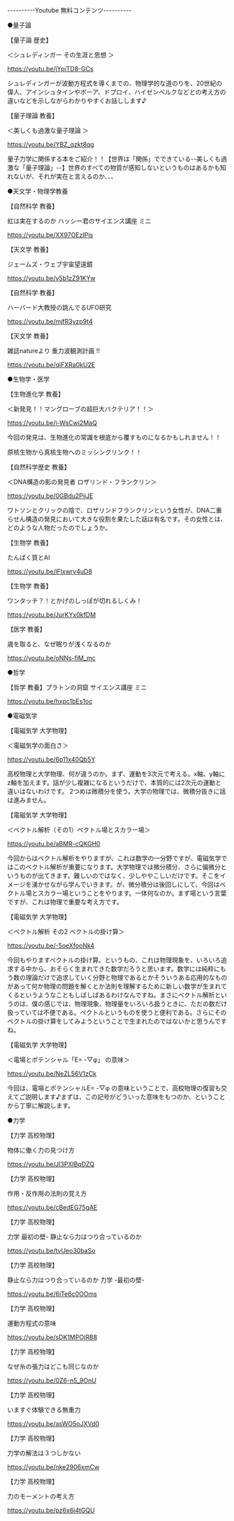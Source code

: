 ----------Youtube 無料コンテンツ----------

●量子論

【量子論 歴史】

＜シュレディンガー その生涯と思想 ＞

https://youtu.be/jYpiTD8-GCs

シュレディンガーが波動方程式を導くまでの、物理学的な道のりを、20世紀の偉人、アインシュタインやボーア、ドプロイ、ハイゼンベルクなどとの考え方の違いなどを示しながらわかりやすくお話しします♪


【量子理論 教養】

＜美しくも過激な量子理論 ＞

https://youtu.be/YBZ_qzkt8qg

量子力学に関係する本をご紹介！！【世界は「関係」でできている--美しくも過激な「量子理論」--】世界のすべての物質が感知しないというものはあるかも知れないが、それが実在と言えるのか、、、



●天文学・物理学教養

【自然科学 教養】

虹は実在するのか ハッシー君のサイエンス講座 ミニ

https://youtu.be/XX97OEzIPjs

【天文学 教養】

ジェームズ・ウェブ宇宙望遠鏡 

https://youtu.be/v5b1zZ91KYw

【自然科学 教養】

ハーバード大教授の跳んでるUFO研究 

https://youtu.be/mjfR3yzp9t4

【天文学 教養】

雑誌natureより 重力波観測計画 !!　

https://youtu.be/qiFXRa0kU2E


●生物学・医学

【生物進化学 教養】

＜新発見！！マングローブの超巨大バクテリア！！＞

https://youtu.be/j-WsCwi2MaQ

今回の発見は、生物進化の常識を根底から覆すものになるかもしれません！！

原核生物から真核生物へのミッシングリンク！！


【自然科学歴史 教養】

＜DNA構造の影の発見者 ロザリンド・フランクリン＞

https://youtu.be/0GBdu2PijJE

ワトソンとクリックの陰で、ロザリンドフランクリンという女性が、DNA二重らせん構造の発見において大きな役割を果たした話は有名です。その女性とは、どのような人物だったのでしょうか。


【生物学 教養】

たんぱく質とAI

https://youtu.be/lFlxwrv4uD8

【生物学 教養】

ワンタッチ？！とかげのしっぽが切れるしくみ！

https://youtu.be/JurKYx0kfDM

【医学 教養】

歳を取ると、なぜ眠りが浅くなるのか

https://youtu.be/oNNs-fiM_mc


●哲学

【哲学 教養】プラトンの洞窟 サイエンス講座 ミニ

https://youtu.be/hxpc1bEs1oc


●電磁気学

【電磁気学 大学物理】

＜電磁気学の面白さ＞

https://youtu.be/6p11x40Qb5Y

高校物理と大学物理、何が違うのか。まず、運動を3次元で考える。x軸、y軸にz軸を加えます。話が少し複雑になるというだけで、本質的には2次元の運動と違いはないわけです。
2つめは微積分を使う。大学の物理では、微積分抜きに話は進みません。


【電磁気学 大学物理】

＜ベクトル解析（その1）ベクトル場とスカラー場＞

https://youtu.be/aBMR-cQKGH0

今回からはベクトル解析をやりますが、これは数学の一分野ですが、電磁気学ではこのベクトル解析が重要になります。大学物理では微分積分、さらに偏微分というものが出てきます。難しいのではなく、少しややこしいだけです。そこをイメージを湧かせながら学んでいきます。が、微分積分は後回しにして、今回はベクトル場とスカラー場ということをやります。一体何なのか。まず場という言葉ですが、これは物理で重要な考え方です。


【電磁気学 大学物理】

＜ベクトル解析 その2 ベクトルの掛け算＞

https://youtu.be/-5oeXfooNk4

今回もやりますベクトルの掛け算。というもの、これは物理現象を、いろいろ追求する中から、おそらく生まれてきた数学だろうと思います。数学には純粋にもう数の理論だけで追求していく分野と物理であるとかそういうある応用的なものがあって何か物理の問題を解くとか法則を理解するために新しい数学が生まれてくるというようなこともしばしばあるわけなんですね。まさにベクトル解析というのは、僕の感じでは、物理現象、物理量をいろいろ扱うときに、ただの数だけ扱っていては不便である。ベクトルというものを使うと便利である。さらにそのベクトルの掛け算をしてみようということで生まれたのではないかと思うんですね。


【電磁気学 大学物理】

＜電場とポテンシャル「E= -▽φ」 の意味＞

https://youtu.be/NeZL56V1zCk

今回は、電場とポテンシャルE= -▽φ の意味ということで、高校物理の復習も交えてご説明します♪まずは、この記号がどういった意味をもつのか、ということから丁寧に解説します。


●力学

【力学 高校物理】

物体に働く力の見つけ方

https://youtu.be/JI3PXIBqDZQ

【力学 高校物理】

作用・反作用の法則の覚え方

https://youtu.be/cBedEG75gAE

【力学 高校物理】

力学 最初の壁- 静止なら力はつり合っているのか

https://youtu.be/tvUeo30baSo

【力学 高校物理】

静止なら力はつり合っているのか 力学 -最初の壁- 

https://youtu.be/6iTe6c0OOms

【力学 高校物理】

運動方程式の意味 

https://youtu.be/sDK1MPOjRB8

【力学 高校物理】

なぜ糸の張力はどこも同じなのか

https://youtu.be/0Z6-n5_9OnU

【力学 高校物理】

いますぐ体験できる無重力

https://youtu.be/asWO5oJXVd0

【力学 高校物理】

力学の解法は３つしかない

https://youtu.be/nke2906xmCw

【力学 高校物理】

力のモーメントの考え方 

https://youtu.be/pz6x6i4tGQU
